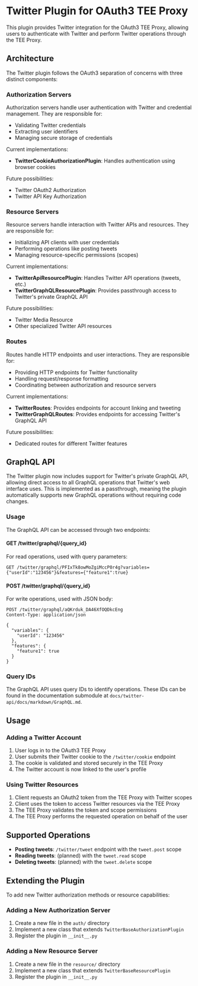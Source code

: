 # Twitter Plugin for OAuth3 TEE Proxy

This plugin provides Twitter integration for the OAuth3 TEE Proxy, allowing users to authenticate with Twitter and perform Twitter operations through the TEE Proxy.

## Architecture

The Twitter plugin follows the OAuth3 separation of concerns with three distinct components:

### Authorization Servers

Authorization servers handle user authentication with Twitter and credential management. They are responsible for:
- Validating Twitter credentials
- Extracting user identifiers
- Managing secure storage of credentials

Current implementations:
- **TwitterCookieAuthorizationPlugin**: Handles authentication using browser cookies

Future possibilities:
- Twitter OAuth2 Authorization
- Twitter API Key Authorization

### Resource Servers

Resource servers handle interaction with Twitter APIs and resources. They are responsible for:
- Initializing API clients with user credentials
- Performing operations like posting tweets
- Managing resource-specific permissions (scopes)

Current implementations:
- **TwitterApiResourcePlugin**: Handles Twitter API operations (tweets, etc.)
- **TwitterGraphQLResourcePlugin**: Provides passthrough access to Twitter's private GraphQL API

Future possibilities:
- Twitter Media Resource
- Other specialized Twitter API resources

### Routes

Routes handle HTTP endpoints and user interactions. They are responsible for:
- Providing HTTP endpoints for Twitter functionality
- Handling request/response formatting
- Coordinating between authorization and resource servers

Current implementations:
- **TwitterRoutes**: Provides endpoints for account linking and tweeting
- **TwitterGraphQLRoutes**: Provides endpoints for accessing Twitter's GraphQL API

Future possibilities:
- Dedicated routes for different Twitter features

## GraphQL API

The Twitter plugin now includes support for Twitter's private GraphQL API, allowing direct access to all GraphQL operations that Twitter's web interface uses. This is implemented as a passthrough, meaning the plugin automatically supports new GraphQL operations without requiring code changes.

### Usage

The GraphQL API can be accessed through two endpoints:

#### GET /twitter/graphql/{query_id}

For read operations, used with query parameters:

```
GET /twitter/graphql/PFIxTk8owMoZgiMccP0r4g?variables={"userId":"123456"}&features={"feature1":true}
```

#### POST /twitter/graphql/{query_id}

For write operations, used with JSON body:

```
POST /twitter/graphql/aQKrduk_DA46XfOQDkcEng
Content-Type: application/json

{
  "variables": {
    "userId": "123456"
  },
  "features": {
    "feature1": true
  }
}
```

### Query IDs

The GraphQL API uses query IDs to identify operations. These IDs can be found in the documentation submodule at `docs/twitter-api/docs/markdown/GraphQL.md`.

## Usage

### Adding a Twitter Account

1. User logs in to the OAuth3 TEE Proxy
2. User submits their Twitter cookie to the `/twitter/cookie` endpoint
3. The cookie is validated and stored securely in the TEE Proxy
4. The Twitter account is now linked to the user's profile

### Using Twitter Resources

1. Client requests an OAuth2 token from the TEE Proxy with Twitter scopes
2. Client uses the token to access Twitter resources via the TEE Proxy
3. The TEE Proxy validates the token and scope permissions
4. The TEE Proxy performs the requested operation on behalf of the user

## Supported Operations

- **Posting tweets**: `/twitter/tweet` endpoint with the `tweet.post` scope
- **Reading tweets**: (planned) with the `tweet.read` scope
- **Deleting tweets**: (planned) with the `tweet.delete` scope

## Extending the Plugin

To add new Twitter authorization methods or resource capabilities:

### Adding a New Authorization Server

1. Create a new file in the `auth/` directory
2. Implement a new class that extends `TwitterBaseAuthorizationPlugin`
3. Register the plugin in `__init__.py`

### Adding a New Resource Server

1. Create a new file in the `resource/` directory
2. Implement a new class that extends `TwitterBaseResourcePlugin`
3. Register the plugin in `__init__.py`